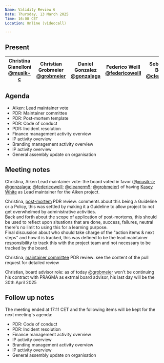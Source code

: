 ```yaml
---
Name: Validity Review 6
Date: Thursday, 13 March 2025
Time: 16:00 CET
Location: Online (videocall)

---
```


## Present

| Christina Gianelloni <br/> [@musik-c][] | Christian Grobmeier <br/> [@grobmeier][] | Daniel Gonzalez <br/> [@gonzalaga][] |  Federico Weill <br/> [@federicoweill][] | Sebastian Bode <br/> [@cleanerm5][]  | Damien Czapla <br/> [@Dam-CZ][] |
| ---                               | ---                                           | ---                            | ---  | ---                                                  | ---

[@musik-c]: https://github.com/musik-c
[@grobmeier]: https://github.com/grobmeier
[@federicoweill]: https://github.com/federicoweill
[@gonzalaga]: https://github.com/gonzalaga
[@cleanerm5]: https://github.com/cleanerm5
[@Dam-CZ]: https://github.com/Dam-CZ


## Agenda

- Aiken: Lead maintainer vote 
- PDR: Maintainer committee
- PDR: Post-mortem template
- PDR: Code of conduct
- PDR: Incident resolution
- Finance management activity overview
- IP activity overview
- Branding management activity overview
- IP activity overview
- General assembly update on organisation

## Meeting notes

Christina, Aiken Lead maintainer vote: the board voted in favor ([@musik-c]; [@gonzalaga]; [@federicoweill]; [@cleanerm5]; [@grobmeier]) of having [Kasey White](https://github.com/MicroProofs) as Lead maintainer for the Aiken project.

Christina, [post-mortem](https://github.com/pragma-org/PDRs/tree/main/PDR-0009-Post-Mortem) PDR review: comments about this being a Guideline or a Policy, this was settled by making it a Guideline to allow project to not get overwhelmed by administrative activities.  
Back and forth about the scope of application of post-mortems, this should be used to reflect upon situations that are done, success, failures, neutral there's no limit to using this for a learning purpose.  
Final discussion about who should take charge of the "action items & next steps" and how it is tracked, this was defined to be the lead maintainer responsibility to track this with the project team and not necessary to be tracked by the board.

Christina, [maintainer committee](https://github.com/pragma-org/PDRs/pull/25) PDR review: see the content of the pull request for detailed review

Christian, board advisor role: as of today [@grobmeier] won't be continuing his contract with PRAGMA as extrnal board advisor, his last day will be the 30th April 2025


## Follow up notes 

The meeting ended at 17:11 CET and the following items will be kept for the next meeting's agenda:
- PDR: Code of conduct
- PDR: Incident resolution
- Finance management activity overview
- IP activity overview
- Branding management activity overview
- IP activity overview
- General assembly update on organisation
